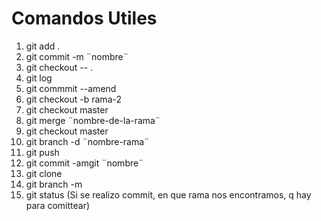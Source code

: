 # Comandos Utiles
1. git add .
2. git commit -m ¨nombre¨
3. git checkout -- .
4. git log
5. git commmit --amend
6. git checkout -b rama-2
7. git checkout master
8. git merge ¨nombre-de-la-rama¨
9. git checkout master
10. git branch -d ¨nombre-rama¨
11. git push
12. git commit -amgit ¨nombre¨
13. git clone
14. git branch -m
15. git status (Si se realizo commit, en que rama nos encontramos, q hay para comittear)